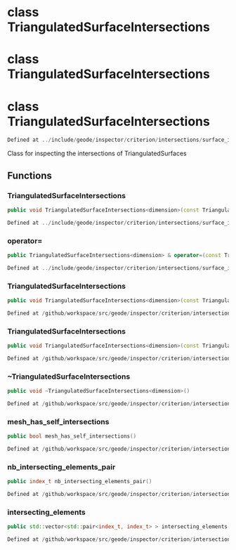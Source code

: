 # class TriangulatedSurfaceIntersections

# class TriangulatedSurfaceIntersections

# class TriangulatedSurfaceIntersections

```cpp
Defined at ../include/geode/inspector/criterion/intersections/surface_intersections.h#43
```

 Class for inspecting the intersections of TriangulatedSurfaces



## Functions

### TriangulatedSurfaceIntersections

```cpp
public void TriangulatedSurfaceIntersections<dimension>(const TriangulatedSurfaceIntersections<dimension> & )
```

```cpp
Defined at ../include/geode/inspector/criterion/intersections/surface_intersections.h#45
```

### operator=

```cpp
public TriangulatedSurfaceIntersections<dimension> & operator=(const TriangulatedSurfaceIntersections<dimension> & )
```

```cpp
Defined at ../include/geode/inspector/criterion/intersections/surface_intersections.h#45
```

### TriangulatedSurfaceIntersections

```cpp
public void TriangulatedSurfaceIntersections<dimension>(const TriangulatedSurface<dimension> & mesh)
```

```cpp
Defined at /github/workspace/src/geode/inspector/criterion/intersections/surface_intersections.cpp#424
```

### TriangulatedSurfaceIntersections

```cpp
public void TriangulatedSurfaceIntersections<dimension>(const TriangulatedSurface<dimension> & mesh, bool verbose)
```

```cpp
Defined at /github/workspace/src/geode/inspector/criterion/intersections/surface_intersections.cpp#432
```

### ~TriangulatedSurfaceIntersections

```cpp
public void ~TriangulatedSurfaceIntersections<dimension>()
```

```cpp
Defined at /github/workspace/src/geode/inspector/criterion/intersections/surface_intersections.cpp#440
```

### mesh_has_self_intersections

```cpp
public bool mesh_has_self_intersections()
```

```cpp
Defined at /github/workspace/src/geode/inspector/criterion/intersections/surface_intersections.cpp#446
```

### nb_intersecting_elements_pair

```cpp
public index_t nb_intersecting_elements_pair()
```

```cpp
Defined at /github/workspace/src/geode/inspector/criterion/intersections/surface_intersections.cpp#453
```

### intersecting_elements

```cpp
public std::vector<std::pair<index_t, index_t> > intersecting_elements()
```

```cpp
Defined at /github/workspace/src/geode/inspector/criterion/intersections/surface_intersections.cpp#460
```



